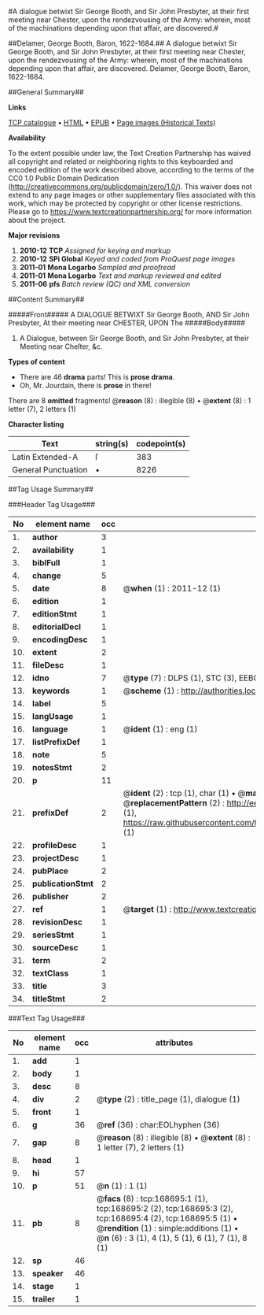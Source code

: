#A dialogue betwixt Sir George Booth, and Sir John Presbyter, at their first meeting near Chester, upon the rendezvousing of the Army: wherein, most of the machinations depending upon that affair, are discovered.#

##Delamer, George Booth, Baron, 1622-1684.##
A dialogue betwixt Sir George Booth, and Sir John Presbyter, at their first meeting near Chester, upon the rendezvousing of the Army: wherein, most of the machinations depending upon that affair, are discovered.
Delamer, George Booth, Baron, 1622-1684.

##General Summary##

**Links**

[TCP catalogue](http://www.ota.ox.ac.uk/tcp/)  • 
[HTML](http://tei.it.ox.ac.uk/tcp/Texts-HTML/free/A81/A81433.html)  • 
[EPUB](http://tei.it.ox.ac.uk/tcp/Texts-EPUB/free/A81/A81433.epub) • 
[Page images (Historical Texts)](https://historicaltexts.jisc.ac.uk/eebo-99866837e)

**Availability**

To the extent possible under law, the Text Creation Partnership has waived all copyright and related or neighboring rights to this keyboarded and encoded edition of the work described above, according to the terms of the CC0 1.0 Public Domain Dedication (http://creativecommons.org/publicdomain/zero/1.0/). This waiver does not extend to any page images or other supplementary files associated with this work, which may be protected by copyright or other license restrictions. Please go to https://www.textcreationpartnership.org/ for more information about the project.

**Major revisions**

1. __2010-12__ __TCP__ *Assigned for keying and markup*
1. __2010-12__ __SPi Global__ *Keyed and coded from ProQuest page images*
1. __2011-01__ __Mona Logarbo__ *Sampled and proofread*
1. __2011-01__ __Mona Logarbo__ *Text and markup reviewed and edited*
1. __2011-06__ __pfs__ *Batch review (QC) and XML conversion*

##Content Summary##

#####Front#####
A DIALOGUE BETWIXT Sir George Booth, AND Sir John Presbyter, At their meeting near CHESTER, UPON The
#####Body#####

1. A Dialogue, between Sir George Booth, and Sir John Presbyter, at their Meeting near Cheſter, &c.

**Types of content**

  * There are 46 **drama** parts! This is **prose drama**.
  * Oh, Mr. Jourdain, there is **prose** in there!

There are 8 **omitted** fragments! 
 @__reason__ (8) : illegible (8)  •  @__extent__ (8) : 1 letter (7), 2 letters (1)

**Character listing**


|Text|string(s)|codepoint(s)|
|---|---|---|
|Latin Extended-A|ſ|383|
|General Punctuation|•|8226|

##Tag Usage Summary##

###Header Tag Usage###

|No|element name|occ|attributes|
|---|---|---|---|
|1.|__author__|3||
|2.|__availability__|1||
|3.|__biblFull__|1||
|4.|__change__|5||
|5.|__date__|8| @__when__ (1) : 2011-12 (1)|
|6.|__edition__|1||
|7.|__editionStmt__|1||
|8.|__editorialDecl__|1||
|9.|__encodingDesc__|1||
|10.|__extent__|2||
|11.|__fileDesc__|1||
|12.|__idno__|7| @__type__ (7) : DLPS (1), STC (3), EEBO-CITATION (1), PROQUEST (1), VID (1)|
|13.|__keywords__|1| @__scheme__ (1) : http://authorities.loc.gov/ (1)|
|14.|__label__|5||
|15.|__langUsage__|1||
|16.|__language__|1| @__ident__ (1) : eng (1)|
|17.|__listPrefixDef__|1||
|18.|__note__|5||
|19.|__notesStmt__|2||
|20.|__p__|11||
|21.|__prefixDef__|2| @__ident__ (2) : tcp (1), char (1)  •  @__matchPattern__ (2) : ([0-9\-]+):([0-9IVX]+) (1), (.+) (1)  •  @__replacementPattern__ (2) : http://eebo.chadwyck.com/downloadtiff?vid=$1&page=$2 (1), https://raw.githubusercontent.com/textcreationpartnership/Texts/master/tcpchars.xml#$1 (1)|
|22.|__profileDesc__|1||
|23.|__projectDesc__|1||
|24.|__pubPlace__|2||
|25.|__publicationStmt__|2||
|26.|__publisher__|2||
|27.|__ref__|1| @__target__ (1) : http://www.textcreationpartnership.org/docs/. (1)|
|28.|__revisionDesc__|1||
|29.|__seriesStmt__|1||
|30.|__sourceDesc__|1||
|31.|__term__|2||
|32.|__textClass__|1||
|33.|__title__|3||
|34.|__titleStmt__|2||


###Text Tag Usage###

|No|element name|occ|attributes|
|---|---|---|---|
|1.|__add__|1||
|2.|__body__|1||
|3.|__desc__|8||
|4.|__div__|2| @__type__ (2) : title_page (1), dialogue (1)|
|5.|__front__|1||
|6.|__g__|36| @__ref__ (36) : char:EOLhyphen (36)|
|7.|__gap__|8| @__reason__ (8) : illegible (8)  •  @__extent__ (8) : 1 letter (7), 2 letters (1)|
|8.|__head__|1||
|9.|__hi__|57||
|10.|__p__|51| @__n__ (1) : 1 (1)|
|11.|__pb__|8| @__facs__ (8) : tcp:168695:1 (1), tcp:168695:2 (2), tcp:168695:3 (2), tcp:168695:4 (2), tcp:168695:5 (1)  •  @__rendition__ (1) : simple:additions (1)  •  @__n__ (6) : 3 (1), 4 (1), 5 (1), 6 (1), 7 (1), 8 (1)|
|12.|__sp__|46||
|13.|__speaker__|46||
|14.|__stage__|1||
|15.|__trailer__|1||
